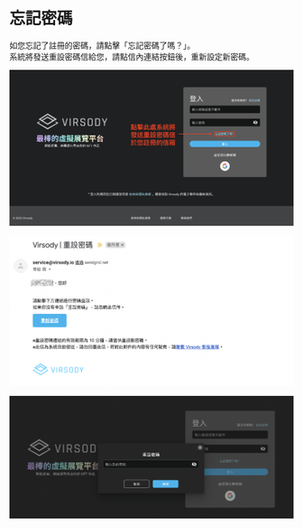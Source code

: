 # 忘記密碼

如您忘記了註冊的密碼，請點擊「忘記密碼了嗎？」。\
系統將發送重設密碼信給您，請點信內連結按鈕後，重新設定新密碼。

![](../.gitbook/assets/06.png)

![](../.gitbook/assets/07.png)

![](../.gitbook/assets/08.png)
